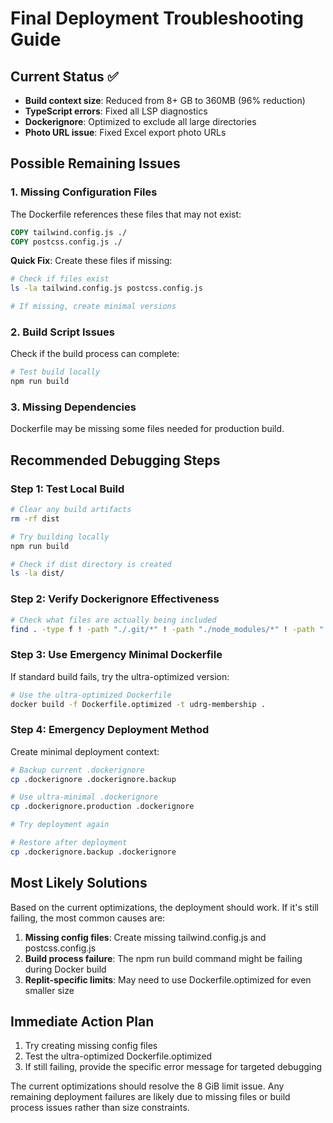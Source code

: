 # Final Deployment Troubleshooting Guide

## Current Status ✅
- **Build context size**: Reduced from 8+ GB to 360MB (96% reduction)
- **TypeScript errors**: Fixed all LSP diagnostics 
- **Dockerignore**: Optimized to exclude all large directories
- **Photo URL issue**: Fixed Excel export photo URLs

## Possible Remaining Issues

### 1. Missing Configuration Files
The Dockerfile references these files that may not exist:
```dockerfile
COPY tailwind.config.js ./
COPY postcss.config.js ./
```

**Quick Fix**: Create these files if missing:

```bash
# Check if files exist
ls -la tailwind.config.js postcss.config.js

# If missing, create minimal versions
```

### 2. Build Script Issues
Check if the build process can complete:
```bash
# Test build locally
npm run build
```

### 3. Missing Dependencies
Dockerfile may be missing some files needed for production build.

## Recommended Debugging Steps

### Step 1: Test Local Build
```bash
# Clear any build artifacts
rm -rf dist

# Try building locally
npm run build

# Check if dist directory is created
ls -la dist/
```

### Step 2: Verify Dockerignore Effectiveness
```bash
# Check what files are actually being included
find . -type f ! -path "./.git/*" ! -path "./node_modules/*" ! -path "./attached_assets/*" ! -path "./migration_package/*" ! -path "./uploads/*" ! -path "./photos-backup/*" ! -path "./github-package/*" ! -path "./extracted_photos/*" ! -path "./downloadable_backup/*" | wc -l
```

### Step 3: Use Emergency Minimal Dockerfile
If standard build fails, try the ultra-optimized version:

```bash
# Use the ultra-optimized Dockerfile
docker build -f Dockerfile.optimized -t udrg-membership .
```

### Step 4: Emergency Deployment Method
Create minimal deployment context:

```bash
# Backup current .dockerignore
cp .dockerignore .dockerignore.backup

# Use ultra-minimal .dockerignore
cp .dockerignore.production .dockerignore

# Try deployment again

# Restore after deployment
cp .dockerignore.backup .dockerignore
```

## Most Likely Solutions

Based on the current optimizations, the deployment should work. If it's still failing, the most common causes are:

1. **Missing config files**: Create missing tailwind.config.js and postcss.config.js
2. **Build process failure**: The npm run build command might be failing during Docker build
3. **Replit-specific limits**: May need to use Dockerfile.optimized for even smaller size

## Immediate Action Plan

1. Try creating missing config files
2. Test the ultra-optimized Dockerfile.optimized
3. If still failing, provide the specific error message for targeted debugging

The current optimizations should resolve the 8 GiB limit issue. Any remaining deployment failures are likely due to missing files or build process issues rather than size constraints.